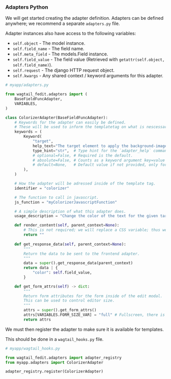 ### Adapters Python

We will get started creating the adapter definition.
Adapters can be defined anywhere; we recommend a separate `adapters.py` file.

Adapter instances also have access to the following variables:

* `self.object` - The model instance.
* `self.field_name` - The field name.
* `self.meta_field` - The models.Field instance.
* `self.field_value` - The field value (Retrieved with `getattr(self.object, self.field_name)`).
* `self.request` - The django HTTP request object.
* `self.kwargs` - Any shared context / keyword arguments for this adapter.

```python
# myapp/adapters.py

from wagtail_fedit.adapters import (
    BaseFieldFuncAdapter,
    VARIABLES,
)

class ColorizerAdapter(BaseFieldFuncAdapter):
    # Keywords for the adapter can easily be defined.
    # These will be used to inform the templatetag on what is nescessary, required and counts as a flag.
    keywords = (
        Keyword(
            "target",
            help_text="The target element to apply the background-image to - this should be a css selector.",
            type_hint="str",  # Type hint for the `adapter_help` command.
            # optional=False, # Required is the default.
            # absolute=False, # Counts as a keyword argument key=value instead of a boolean flag.
            # default=None,   # Default value if not provided, only for optional keyword arguments.
        ),
    )

    # How the adapter will be adressed inside of the template tag.
    identifier = "colorizer"

    # The function to call in javascript.
    js_function = "myColorizerJavascriptFunction"

    # A simple description of what this adapter does.
    usage_description = "Change the color of the text for the given target element."

    def render_content(self, parent_context=None):
        # This is not required; we will replace a CSS variable; thus we are not returning any actual content.
        return ""
  
    def get_response_data(self, parent_context=None):
        """
        Return the data to be sent to the frontend adapter.
        """
        data = super().get_response_data(parent_context)
        return data | {
            "color": self.field_value,
        }

    def get_form_attrs(self) -> dict:
        """
        Return form attributes for the form inside of the edit modal.
        This can be used to control editor size.
        """
        attrs = super().get_form_attrs()
        attrs[VARIABLES.FORM_SIZE_VAR] = "full" # Fullscreen, there is also `large`.
        return attrs
```

We must then register the adapter to make sure it is available for templates.

This should be done in a `wagtail_hooks.py` file.

```python
# myapp/wagtail_hooks.py

from wagtail_fedit.adapters import adapter_registry
from myapp.adapters import ColorizerAdapter

adapter_registry.register(ColorizerAdapter)
```
